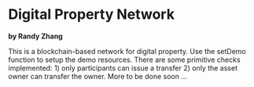 # Digital Property Network
**by Randy Zhang**

This is a blockchain-based network for digital property. Use the setDemo function to setup the demo resources. There are some primitive checks implemented: 1) only participants can issue a transfer 2) only the asset owner can transfer the owner. More to be done soon ...
